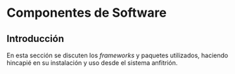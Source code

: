# Componentes de Software


## Introducción

En esta sección se discuten
los *frameworks* y paquetes utilizados,
haciendo hincapié
en su instalación y uso
desde el sistema anfitrión.



